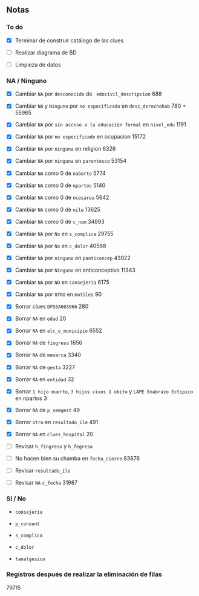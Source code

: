 ## Notas

### To do

+ [x] Terminar de construir catálogo de las clues

+ [ ] Realizar diagrama de BD

+ [ ] Limpieza de datos

### NA / Ninguno

+ [x] Cambiar ```NA``` por ```desconocido``` de ``` edocivil_descripcion``` 688

+ [x] Cambiar ```NA``` y ```Ninguno``` por ```no especificado``` en ```desc_derechohab``` 780 + 55965

+ [x] Cambiar ```NA``` por ```sin acceso a la educaciòn formal``` en ```nivel_edu``` 1191

+ [x] Cambiar ```NA``` por ```no especificado``` en ocupacion 15172

+ [x] Cambiar ```NA``` por ```ninguna``` en religion 6326

+ [x] Cambiar ```NA``` por ```ninguna``` en ```parentesco``` 53154

+ [x] Cambiar ```NA``` como 0 de ```naborto``` 5774

+ [x] Cambiar ```NA``` como 0 de ```npartos``` 5140

+ [x] Cambiar ```NA``` como 0 de ```ncesarea``` 5642

+ [x] Cambiar ```NA``` como 0 de ```nile``` 13625

+ [x] Cambiar ```NA``` como 0 de ```c_num``` 34893

+ [x] Cambiar ```NA``` por ```No``` en ```s_complica``` 29755

+ [x] Cambiar ```NA``` por ```No``` en ```c_dolor``` 40568

+ [x] Cambiar ```NA``` por ```ninguno``` en ```panticoncep``` 43922

+ [x] Cambiar ``NA`` por ``Ninguno`` en anticonceptivo 11343

+ [x] Cambiar ```NA``` por ```NO``` en ```consejeria``` 6175

+ [x] Cambiar ``NA`` por ``OTRO`` en ``motiles`` 90

+ [x] Borrar clues ```DFSSA003966``` 280

+ [x] Borrar ```NA``` en ```edad``` 20

+ [x] Borrar ```NA``` en ```alc_o_municipio``` 6552

+ [x] Borrar ```NA``` de ```fingreso``` 1656

+ [x] Borrar ```NA``` de ```menarca``` 3340

+ [x] Borrar ```NA``` de ```gesta``` 3227

+ [x] Borrar ```NA``` en ```entidad``` 32

+ [x] Borrar ```1 hijo muerto```, ```3 hijos vivos 1 obito``` y ``LAPE Emabrazo Ectipico`` en npartos 3

+ [x] Borrar ```NA``` de ```p_semgest``` 49

+ [x] Borrar ```otro``` en ```resultado_ile``` 491

+ [x] Borrar ```NA``` en ```clues_hospital``` 20

+ [ ] Revisar ```h_fingreso``` y ```h_fegreso```

+ [ ] No hacen bien su chamba en ```fecha_cierre``` 83876

+ [ ] Revisar ```resultado_ile```

+ [ ] Revisar ```NA``` ```c_fecha``` 31987
### Si / No

+  ```consejeria ```

+  ```p_consent ```

+  ```s_complica ```

+  ```c_dolor ```

+  ```tanalgesico ```

### Registros después de realizar la eliminación de filas

79715